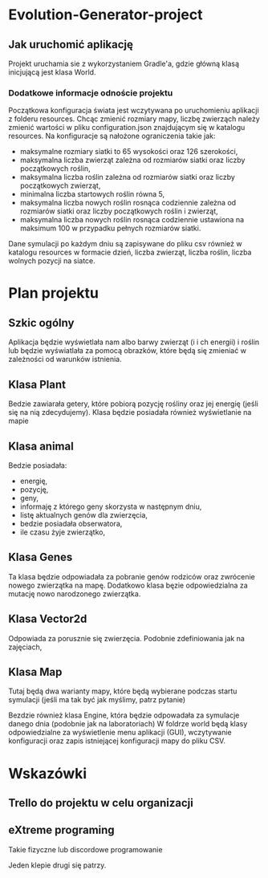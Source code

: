# Evolution-Generator-project

## Jak uruchomić aplikację 

Projekt uruchamia sie z wykorzystaniem Gradle'a, gdzie główną klasą inicjującą jest klasa World.

### Dodatkowe informacje odnoście projektu 

Początkowa konfiguracja świata jest wczytywana po uruchomieniu aplikacji z folderu resources. Chcąc zmienić rozmiary mapy, liczbę zwierząch należy zmienić wartości w pliku configuration.json znajdującym się w katalogu resources. Na konfiguracje są nałożone ograniczenia takie jak: 

- maksymalne rozmiary siatki to 65 wysokości oraz 126 szerokości,
- maksymalna liczba zwierząt zależna od rozmiarów siatki oraz liczby początkowych roślin, 
- maksymalna liczba roślin zależna od rozmiarów siatki oraz liczby początkowych zwierząt, 
- minimalna liczba startowych roślin równa 5,
- maksymalna liczba nowych roślin rosnąca codziennie zależna od rozmiarów siatki oraz liczby początkowych roślin i zwierząt, 
- maksymalna liczba nowych roślin rosnąca codziennie ustawiona na maksimum 100 w przypadku pełnych rozmiarów siatki.


Dane symulacji po każdym dniu są zapisywane do pliku csv również w katalogu resources w formacie dzień, liczba zwierząt, liczba roślin, liczba wolnych pozycji na siatce. 




# Plan projektu 

## Szkic ogólny 

Aplikacja będzie wyświetlała nam albo barwy zwierząt (i i ch energii) i roślin lub będzie wyświatlała za pomocą obrazków, które będą się zmieniać w zależności od warunków istnienia. 

## Klasa Plant 

Bedzie zawiarała getery, które pobiorą pozycję rośliny oraz jej energię (jeśli się na nią zdecydujemy). Klasa będzie posiadała również wyświetlanie na mapie

## Klasa animal 

Bedzie posiadała: 
- energię,
- pozycję, 
- geny,
- informaję z którego geny skorzysta w następnym dniu, 
- listę aktualnych genów dla zwierzęcia,
- bedzie posiadała obserwatora, 
- ile czasu żyje zwierzątko,


## Klasa Genes

Ta klasa będzie odpowiadała za pobranie genów rodziców oraz zwrócenie nowego zwierzątka na mapę. Dodatkowo klasa bęzie odpowiedzialna za mutację nowo narodzonego zwierzątka. 

## Klasa Vector2d 

Odpowiada za porusznie się zwierzęcia. Podobnie zdefiniowania jak na zajęciach, 

## Klasa Map 

Tutaj będą dwa warianty mapy, które będą wybierane podczas startu symulacji (jeśli ma tak być jak myślimy, patrz pytanie)

Bezdzie również klasa Engine, która będzie odpowadała za symulacje danego dnia (podobnie jak na laboratoriach)
W foldrze world będą klasy odpowiedzialne za wyświetlenie menu aplikacji (GUI), wczytywanie konfiguracji oraz zapis istniejącej konfiguracji mapy do pliku CSV. 


# Wskazówki 

## Trello do projektu w celu organizacji 

## eXtreme programing 
 
 Takie fizyczne lub discordowe programowanie 
 
 Jeden klepie drugi się patrzy.

